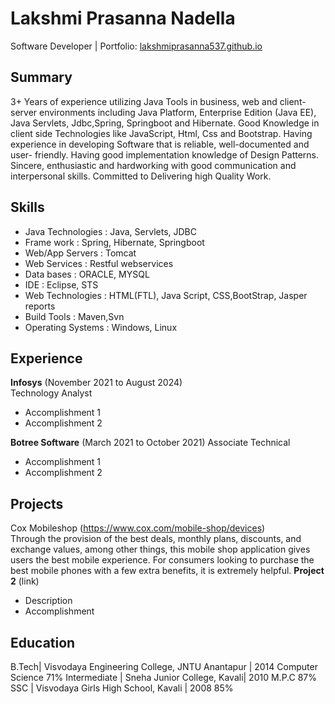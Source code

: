 # Lakshmi Prasanna Nadella
Software Developer | Portfolio: [lakshmiprasanna537.github.io](https://lakshmiprasanna537.github.io/resume_537/)

## Summary
3+ Years of experience utilizing Java Tools in business, web and client-server environments including Java Platform, Enterprise Edition (Java EE), Java Servlets, Jdbc,Spring, Springboot and Hibernate.
Good Knowledge in client side Technologies like JavaScript, Html, Css and Bootstrap.
Having experience in developing Software that is reliable, well-documented and user- friendly.
Having good implementation knowledge of Design Patterns.
Sincere, enthusiastic and hardworking with good communication and interpersonal skills.
Committed to Delivering high Quality Work.

## Skills
 * Java Technologies :	Java, Servlets,  JDBC
 * Frame work        : Spring, Hibernate, Springboot
 * Web/App Servers	  : Tomcat
 * Web Services	    : Restful webservices
 * Data bases        : ORACLE, MYSQL
 * IDE               : Eclipse, STS
 * Web Technologies  :	HTML(FTL), Java Script, CSS,BootStrap, Jasper reports
 * Build Tools       :	Maven,Svn
 * Operating Systems	: Windows, Linux

## Experience
**Infosys** (November 2021 to August 2024)   
Technology Analyst
- Accomplishment 1
- Accomplishment 2  

**Botree Software** (March 2021 to October 2021)
Associate Technical
- Accomplishment 1
- Accomplishment 2

## Projects
Cox Mobileshop (https://www.cox.com/mobile-shop/devices)  
Through the provision of the best deals, monthly plans, discounts, and exchange values, among other things, this mobile shop application gives users the best mobile experience. For consumers looking to purchase the best mobile phones with a few extra benefits, it is extremely helpful. 
**Project 2** (link)
- Description 
- Accomplishment

## Education
B.Tech| Visvodaya Engineering College, JNTU Anantapur | 2014 Computer Science 71%
Intermediate | Sneha Junior College, Kavali| 2010 M.P.C 87%
SSC | Visvodaya Girls High School, Kavali  | 2008 85%

